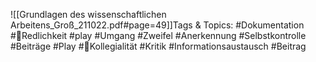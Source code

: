 
![[Grundlagen des wissenschaftlichen Arbeitens_Groß_211022.pdf#page=49]]Tags & Topics:
   #Dokumentation
   #Redlichkeit
   #play
   #Umgang
   #Zweifel
   #Anerkennung
   #Selbstkontrolle
   #Beiträge
   #Play
   #Kollegialität
   #Kritik
   #Informationsaustausch
   #Beitrag